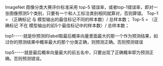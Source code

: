 ImageNet 图像分类大赛评价标准采用 top-5 错误率，或者top-1错误率，即对一张图像预测5个类别，只要有一个和人工标注类别相同就算对，否则算错。
Top-1 = （正确标记 与 模型输出的最佳标记不同的样本数）/ 总样本数；
Top-5 = （正确标记 不在 模型输出的前5个最佳标记中的样本数）/ 总样本数；

top1-----就是你预测的label取最后概率向量里面最大的那一个作为预测结果，如过你的预测结果中概率最大的那个分类正确，则预测正确。否则预测错误

top5-----就是最后概率向量最大的前五名中，只要出现了正确概率即为预测正确。否则预测错误。